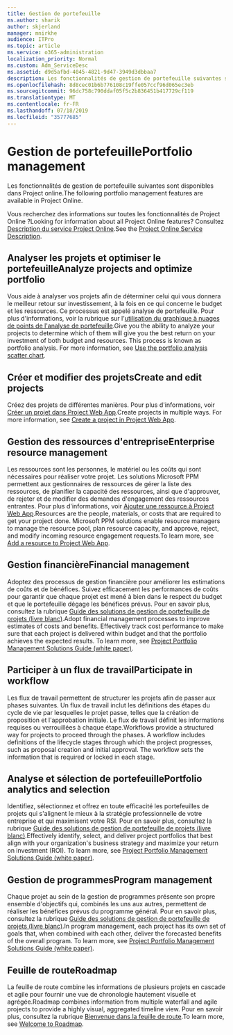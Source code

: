 ```yaml
---
title: Gestion de portefeuille
ms.author: sharik
author: skjerland
manager: mnirkhe
audience: ITPro
ms.topic: article
ms.service: o365-administration
localization_priority: Normal
ms.custom: Adm_ServiceDesc
ms.assetid: d9d5afbd-4045-4821-9d47-3949d3dbbaa7
description: Les fonctionnalités de gestion de portefeuille suivantes sont disponibles dans Project online.
ms.openlocfilehash: 8d8cec01b6b776108c19ffe057ccf96d065ec3eb
ms.sourcegitcommit: 96dc758c790ddaf05f5c2b836451b417729cf119
ms.translationtype: MT
ms.contentlocale: fr-FR
ms.lasthandoff: 07/18/2019
ms.locfileid: "35777685"
---
```

# <a name="portfolio-management"></a><span data-ttu-id="d88c5-103">Gestion de portefeuille</span><span class="sxs-lookup"><span data-stu-id="d88c5-103">Portfolio management</span></span>

<span data-ttu-id="d88c5-104">Les fonctionnalités de gestion de portefeuille suivantes sont disponibles dans Project online.</span><span class="sxs-lookup"><span data-stu-id="d88c5-104">The following portfolio management features are available in Project Online.</span></span>
  
<span data-ttu-id="d88c5-105">Vous recherchez des informations sur toutes les fonctionnalités de Project Online ?</span><span class="sxs-lookup"><span data-stu-id="d88c5-105">Looking for information about all Project Online features?</span></span> <span data-ttu-id="d88c5-106">Consultez [Description du service Project Online](project-online-service-description.md).</span><span class="sxs-lookup"><span data-stu-id="d88c5-106">See the [Project Online Service Description](project-online-service-description.md).</span></span>
  
## <a name="analyze-projects-and-optimize-portfolio"></a><span data-ttu-id="d88c5-107">Analyser les projets et optimiser le portefeuille</span><span class="sxs-lookup"><span data-stu-id="d88c5-107">Analyze projects and optimize portfolio</span></span>
<span data-ttu-id="d88c5-108"><a name="bkmk_AnalyzeProjects"> </a></span><span class="sxs-lookup"><span data-stu-id="d88c5-108"></span></span>

<span data-ttu-id="d88c5-p102">Vous aide à analyser vos projets afin de déterminer celui qui vous donnera le meilleur retour sur investissement, à la fois en ce qui concerne le budget et les ressources. Ce processus est appelé analyse de portefeuille. Pour plus d'informations, voir la rubrique sur l'[utilisation du graphique à nuages de points de l'analyse de portefeuille](http://go.microsoft.com/fwlink/?LinkID=823665&amp;clcid=0x409).</span><span class="sxs-lookup"><span data-stu-id="d88c5-p102">Give you the ability to analyze your projects to determine which of them will give you the best return on your investment of both budget and resources. This process is known as portfolio analysis. For more information, see [Use the portfolio analysis scatter chart](http://go.microsoft.com/fwlink/?LinkID=823665&amp;clcid=0x409).</span></span>
  
## <a name="create-and-edit-projects"></a><span data-ttu-id="d88c5-112">Créer et modifier des projets</span><span class="sxs-lookup"><span data-stu-id="d88c5-112">Create and edit projects</span></span>
<span data-ttu-id="d88c5-113"><a name="bkmk_CreateAndEditProjects"> </a></span><span class="sxs-lookup"><span data-stu-id="d88c5-113"></span></span>

<span data-ttu-id="d88c5-p103">Créez des projets de différentes manières. Pour plus d'informations, voir [Créer un projet dans Project Web App](http://go.microsoft.com/fwlink/?LinkID=746895&amp;clcid=0x409).</span><span class="sxs-lookup"><span data-stu-id="d88c5-p103">Create projects in multiple ways. For more information, see [Create a project in Project Web App](http://go.microsoft.com/fwlink/?LinkID=746895&amp;clcid=0x409).</span></span>
  
## <a name="enterprise-resource-management"></a><span data-ttu-id="d88c5-116">Gestion des ressources d'entreprise</span><span class="sxs-lookup"><span data-stu-id="d88c5-116">Enterprise resource management</span></span>
<span data-ttu-id="d88c5-117"><a name="bkmk_ResourceManagement"> </a></span><span class="sxs-lookup"><span data-stu-id="d88c5-117"></span></span>

<span data-ttu-id="d88c5-p104">Les ressources sont les personnes, le matériel ou les coûts qui sont nécessaires pour réaliser votre projet. Les solutions Microsoft PPM permettent aux gestionnaires de ressources de gérer la liste des ressources, de planifier la capacité des ressources, ainsi que d'approuver, de rejeter et de modifier des demandes d'engagement des ressources entrantes. Pour plus d'informations, voir [Ajouter une ressource à Project Web App](https://go.microsoft.com/fwlink/p/?LinkId=271320).</span><span class="sxs-lookup"><span data-stu-id="d88c5-p104">Resources are the people, materials, or costs that are required to get your project done. Microsoft PPM solutions enable resource managers to manage the resource pool, plan resource capacity, and approve, reject, and modify incoming resource engagement requests.To learn more, see [Add a resource to Project Web App](https://go.microsoft.com/fwlink/p/?LinkId=271320).</span></span>
  
## <a name="financial-management"></a><span data-ttu-id="d88c5-120">Gestion financière</span><span class="sxs-lookup"><span data-stu-id="d88c5-120">Financial management</span></span>
<span data-ttu-id="d88c5-121"><a name="bkmk_FinancialManagement"> </a></span><span class="sxs-lookup"><span data-stu-id="d88c5-121"></span></span>

<span data-ttu-id="d88c5-p105">Adoptez des processus de gestion financière pour améliorer les estimations de coûts et de bénéfices. Suivez efficacement les performances de coûts pour garantir que chaque projet est mené à bien dans le respect du budget et que le portefeuille dégage les bénéfices prévus. Pour en savoir plus, consultez la rubrique [Guide des solutions de gestion de portefeuille de projets (livre blanc)](https://go.microsoft.com/fwlink/p/?LinkId=402633).</span><span class="sxs-lookup"><span data-stu-id="d88c5-p105">Adopt financial management processes to improve estimates of costs and benefits. Effectively track cost performance to make sure that each project is delivered within budget and that the portfolio achieves the expected results. To learn more, see [Project Portfolio Management Solutions Guide (white paper)](https://go.microsoft.com/fwlink/p/?LinkId=402633).</span></span>
  
## <a name="participate-in-workflow"></a><span data-ttu-id="d88c5-125">Participer à un flux de travail</span><span class="sxs-lookup"><span data-stu-id="d88c5-125">Participate in workflow</span></span>
<span data-ttu-id="d88c5-126"><a name="bkmk_ParticipateInWorkflow"> </a></span><span class="sxs-lookup"><span data-stu-id="d88c5-126"></span></span>

<span data-ttu-id="d88c5-p106">Les flux de travail permettent de structurer les projets afin de passer aux phases suivantes. Un flux de travail inclut les définitions des étapes du cycle de vie par lesquelles le projet passe, telles que la création de proposition et l'approbation initiale. Le flux de travail définit les informations requises ou verrouillées à chaque étape.</span><span class="sxs-lookup"><span data-stu-id="d88c5-p106">Workflows provide a structured way for projects to proceed through the phases. A workflow includes definitions of the lifecycle stages through which the project progresses, such as proposal creation and initial approval. The workflow sets the information that is required or locked in each stage.</span></span>
  
## <a name="portfolio-analytics-and-selection"></a><span data-ttu-id="d88c5-130">Analyse et sélection de portefeuille</span><span class="sxs-lookup"><span data-stu-id="d88c5-130">Portfolio analytics and selection</span></span>
<span data-ttu-id="d88c5-131"><a name="bkmk_PortfolioAnalyticsandSelection"> </a></span><span class="sxs-lookup"><span data-stu-id="d88c5-131"></span></span>

<span data-ttu-id="d88c5-p107">Identifiez, sélectionnez et offrez en toute efficacité les portefeuilles de projets qui s'alignent le mieux à la stratégie professionnelle de votre entreprise et qui maximisent votre RSI. Pour en savoir plus, consultez la rubrique [Guide des solutions de gestion de portefeuille de projets (livre blanc)](https://go.microsoft.com/fwlink/p/?LinkId=402633).</span><span class="sxs-lookup"><span data-stu-id="d88c5-p107">Effectively identify, select, and deliver project portfolios that best align with your organization's business strategy and maximize your return on investment (ROI). To learn more, see [Project Portfolio Management Solutions Guide (white paper)](https://go.microsoft.com/fwlink/p/?LinkId=402633).</span></span>
  
## <a name="program-management"></a><span data-ttu-id="d88c5-134">Gestion de programmes</span><span class="sxs-lookup"><span data-stu-id="d88c5-134">Program management</span></span>
<span data-ttu-id="d88c5-135"><a name="bkmk_ProgramManagement"> </a></span><span class="sxs-lookup"><span data-stu-id="d88c5-135"></span></span>

<span data-ttu-id="d88c5-p108">Chaque projet au sein de la gestion de programmes présente son propre ensemble d'objectifs qui, combinés les uns aux autres, permettent de réaliser les bénéfices prévus du programme général. Pour en savoir plus, consultez la rubrique [Guide des solutions de gestion de portefeuille de projets (livre blanc)](https://go.microsoft.com/fwlink/p/?LinkId=402633).</span><span class="sxs-lookup"><span data-stu-id="d88c5-p108">In program management, each project has its own set of goals that, when combined with each other, deliver the forecasted benefits of the overall program. To learn more, see [Project Portfolio Management Solutions Guide (white paper)](https://go.microsoft.com/fwlink/p/?LinkId=402633).</span></span>
  
## <a name="roadmap"></a><span data-ttu-id="d88c5-138">Feuille de route</span><span class="sxs-lookup"><span data-stu-id="d88c5-138">Roadmap</span></span>
<span data-ttu-id="d88c5-139">La feuille de route combine les informations de plusieurs projets en cascade et agile pour fournir une vue de chronologie hautement visuelle et agrégée.</span><span class="sxs-lookup"><span data-stu-id="d88c5-139">Roadmap combines information from multiple waterfall and agile projects to provide a highly visual, aggregated timeline view.</span></span> <span data-ttu-id="d88c5-140">Pour en savoir plus, consultez la rubrique [Bienvenue dans la feuille de route](https://support.office.com/article/video-welcome-to-roadmap-57764149-51b8-468f-a50d-9ea6a4fd835a).</span><span class="sxs-lookup"><span data-stu-id="d88c5-140">To learn more, see [Welcome to Roadmap](https://support.office.com/article/video-welcome-to-roadmap-57764149-51b8-468f-a50d-9ea6a4fd835a).</span></span>

